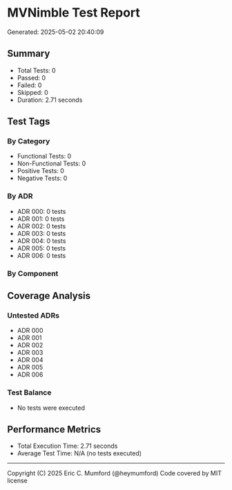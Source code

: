 # MVNimble Test Report

Generated: 2025-05-02 20:40:09

## Summary

* Total Tests: 0
* Passed: 0
* Failed: 0
* Skipped: 0
* Duration: 2.71 seconds

## Test Tags

### By Category

* Functional Tests: 0
* Non-Functional Tests: 0
* Positive Tests: 0
* Negative Tests: 0

### By ADR

* ADR 000: 0 tests
* ADR 001: 0 tests
* ADR 002: 0 tests
* ADR 003: 0 tests
* ADR 004: 0 tests
* ADR 005: 0 tests
* ADR 006: 0 tests

### By Component


## Coverage Analysis

### Untested ADRs

* ADR 000
* ADR 001
* ADR 002
* ADR 003
* ADR 004
* ADR 005
* ADR 006

### Test Balance

* No tests were executed

## Performance Metrics

* Total Execution Time: 2.71 seconds
* Average Test Time: N/A (no tests executed)



---
Copyright (C) 2025 Eric C. Mumford (@heymumford) Code covered by MIT license
